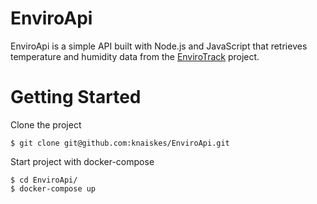 # EnviroApi

EnviroApi is a simple API built with Node.js and JavaScript that retrieves
temperature and humidity data from the
[EnviroTrack](https://github.com/knaiskes/EnviroTrack) project.

# Getting Started

Clone the project

```
$ git clone git@github.com:knaiskes/EnviroApi.git
```

Start project with docker-compose

```
$ cd EnviroApi/
$ docker-compose up
```
